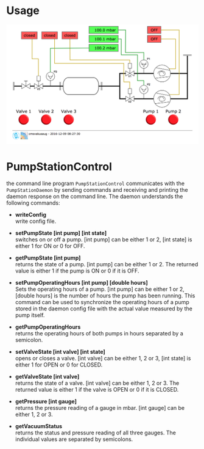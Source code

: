# Usage

![Screenshot](screenshot.png)

# PumpStationControl

the command line program `PumpStationControl` communicates with the `PumpStationDaemon`
by sending commands and receiving and printing the daemon response on the command line.
The daemon understands the following commands:

* <b>writeConfig</b></br>
write config file.

* <b>setPumpState [int pump] [int state]</b></br>
switches on or off a pump. [int pump] can be either 1 or 2, [int state] is either 1 for
ON or 0 for OFF.

* <b>getPumpState [int pump]</b></br>
returns the state of a pump. [int pump] can be either 1 or 2. The returned value is
either 1 if the pump is ON or 0 if it is OFF.

* <b>setPumpOperatingHours [int pump] [double hours]</b></br>
Sets the operating hours of a pump. [int pump] can be either 1 or 2, [double hours] is
the number of hours the pump has been running. This command can be used to synchronize
the operating hours of a pump stored in the daemon config file with the actual value
measured by the pump itself.

* <b>getPumpOperatingHours</b></br>
returns the operating hours of both pumps in hours separated by a semicolon.

* <b>setValveState [int valve] [int state]</b></br>
opens or closes a valve. [int valve] can be either 1, 2 or 3, [int state] is either 1 for
OPEN or 0 for CLOSED.

* <b>getValveState [int valve]</b></br>
returns the state of a valve. [int valve] can be either 1, 2 or 3. The returned value is
either 1 if the valve is OPEN or 0 if it is CLOSED.

* <b>getPressure [int gauge]</b></br>
returns the pressure reading of a gauge in mbar. [int gauge] can be either 1, 2 or 3.

* <b>getVacuumStatus</b></br>
returns the status and pressure reading of all three gauges. The individual values are separated
by semicolons.

